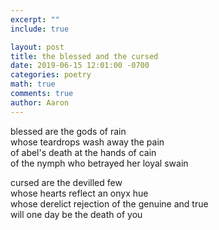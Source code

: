 ```yaml
---
excerpt: ""
include: true

layout: post
title: the blessed and the cursed 
date: 2019-06-15 12:01:00 -0700
categories: poetry
math: true
comments: true
author: Aaron
---
```


blessed are the gods of rain  
whose teardrops wash away the pain  
of abel's death at the hands of cain  
of the nymph who betrayed her loyal swain  

cursed are the devilled few  
whose hearts reflect an onyx hue  
whose derelict rejection of the genuine and true  
will one day be the death of you

